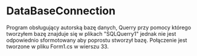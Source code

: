 # DataBaseConnection

Program obsługujący autorską bazę danych, Querry przy pomocy którego tworzyłem bazę znajduje się w plikach "SQLQuerry1" jednak nie jest odpowiednio sformotowany aby poprostu stworzył bazę. 
Połączenie jest tworzone w pliku Form1.cs w wierszu 33.

